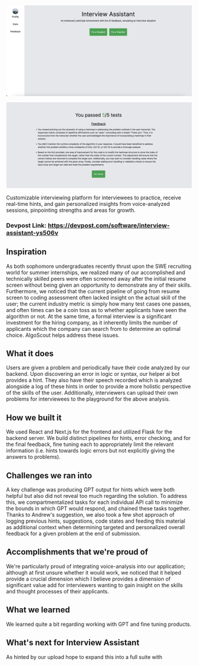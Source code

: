 

![Logo](resources/AlgoScout1.png)

![Logo](resources/AlgoScout2.png)

Customizable interviewing platform for interviewees to practice, receive real-time hints, and gain personalized insights from voice-analyzed sessions, pinpointing strengths and areas for growth.


### Devpost Link: https://devpost.com/software/interview-assistant-ys506v


## Inspiration
As both sophomore undergraduates recently thrust upon the SWE recruiting world for summer internships, we realized many of our accomplished and technically skilled peers were often screened away after the initial resume screen without being given an opportunity to demonstrate any of their skills. Furthermore, we noticed that the current pipeline of going from resume screen to coding assessment often lacked insight on the actual skill of the user; the current industry metric is simply how many test cases one passes, and often times can be a coin toss as to whether applicants have seen the algorithm or not. At the same time, a formal interview is a significant investment for the hiring company, as it inherently limits the number of applicants which the company can search from to determine an optimal choice. AlgoScout helps address these issues.


## What it does
Users are given a problem and periodically have their code analyzed by our backend. Upon discovering an error in logic or syntax, our helper ai bot provides a hint. They also have their speech recorded which is analyzed alongside a log of these hints in order to provide a more holistic perspective of the skills of the user.
Additionally, interviewers can upload their own problems for interviewees to the playground for the above analysis. 

## How we built it
We used React and Next.js for the frontend and utilized Flask for the backend server. We build distinct  pipelines for hints, error checking, and for the final feedback, fine tuning each to appropriately limit the relevant information (i.e. hints towards logic errors but not explicitly giving the answers to problems). 

## Challenges we ran into
A key challenge was producing GPT output for hints which were both helpful but also did not reveal too much regarding the solution. To address this, we compartmentalized tasks for each individual API call to minimize the bounds in which GPT would respond,  and chained these tasks together. Thanks to Andrew's suggestion, we also took a few shot approach of logging previous hints, suggestions, code states and feeding this material as additional context when determining targeted and personalized overall feedback for a given problem at the end of submission.

## Accomplishments that we're proud of
We're particularly proud of integrating voice-analysis into our application; although at first unsure whether it would work, we noticed that it helped provide a crucial dimension which I believe provides a dimension of significant value add for interviewers wanting to gain insight on the skills and thought processes of their applicants.

## What we learned
We learned quite a bit regarding working with GPT and fine tuning products.


## What's next for Interview Assistant
As hinted by our upload hope to expand this into a full suite with 